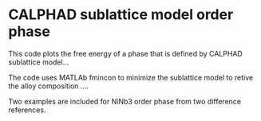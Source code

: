 # CALPHAD sublattice model order phase

This code plots the free energy of a phase that is defined by CALPHAD sublattice model...

The code uses MATLAb fmincon to minimize the sublattice model to retive the alloy composition ....

Two examples are included for NiNb3 order phase from two difference references. 
